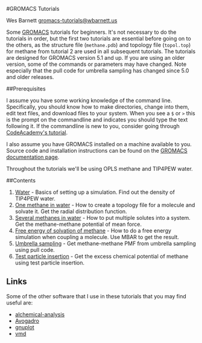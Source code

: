 #GROMACS Tutorials

Wes Barnett <gromacs-tutorials@wbarnett.us>

Some [GROMACS](http://www.gromacs.org) tutorials for beginners. It's not
necessary to do the tutorials in order, but the first two
tutorials are essential before going on to the others, as the structure file
(`methane.pdb`) and topology file (`topol.top`) for methane from tutorial 2 are
used in all subsequent tutorials. The tutorials are designed for GROMACS version
5.1 and up. If you are using an older version, some of the commands or
parameters may have changed. Note especially that the pull code for umbrella
sampling has changed since 5.0 and older releases.

##Prerequisites

I assume you have some working knowledge of the command line. Specifically, you
should know how to make directories, change into them, edit text files, and
download files to your system. When you see a `$` or `>` this is the prompt on
the commandline and indicates you should type the text following it. If the
commandline is new to you, consider going through [CodeAcademy's
tutorial](https://www.codecademy.com/en/courses/learn-the-command-line/).

I also assume you have GROMACS installed on a machine available to you. Source
code and installation instructions can be found on the [GROMACS documentation
page](http://manual.gromacs.org/documentation).

Throughout the tutorials we'll be using OPLS methane and TIP4PEW water.

##Contents

1. [Water](https://github.com/wesbarnett/gromacs-tutorials/blob/master/1_tip4pew_water/README.md) - Basics of setting up a simulation. Find out the
   density of TIP4PEW water.
2. [One methane in water](https://github.com/wesbarnett/gromacs-tutorials/blob/master/2_methane_in_water/README.md) - How to create a topology file
   for a molecule and solvate it. Get the radial distribution function.
3. [Several methanes in water](https://github.com/wesbarnett/gromacs-tutorials/blob/master/3_methanes_in_water/README.md) - How to put multiple
   solutes into a system. Get the methane-methane potential of mean force.
4. [Free energy of solvation of methane](https://github.com/wesbarnett/gromacs-tutorials/blob/master/4_methane_fe/README.md) - How to do a free energy
   simulation when coupling a molecule. Use MBAR to get the result.
5. [Umbrella sampling](https://github.com/wesbarnett/gromacs-tutorials/blob/master/5_umbrella/README.md) - Get methane-methane PMF from umbrella sampling using pull
   code.
6. [Test particle insertion](https://github.com/wesbarnett/gromacs-tutorials/blob/master/6_tpi/README.md) - Get the excess chemical potential of methane using test particle insertion.

## Links

Some of the other software that I use in these tutorials that you may find
useful are:

* [alchemical-analysis](https://github.com/MobleyLab/alchemical-analysis)
* [Avogadro](http://avogadro.cc/wiki/Main_Page)
* [gnuplot](http://www.gnuplot.info/)
* [vmd](http://www.ks.uiuc.edu/Research/vmd/)
